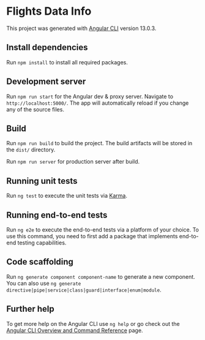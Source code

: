 # Flights Data Info

This project was generated with [Angular CLI](https://github.com/angular/angular-cli) version 13.0.3.

## Install dependencies
Run `npm install` to install all required packages.

## Development server

Run `npm run start` for the Angular dev & proxy server. Navigate to `http://localhost:5000/`. The app will automatically reload if you change any of the source files.

## Build

Run `npm run build` to build the project. The build artifacts will be stored in the `dist/` directory.

Run `npm run server` for production server after build.

## Running unit tests

Run `ng test` to execute the unit tests via [Karma](https://karma-runner.github.io).

## Running end-to-end tests

Run `ng e2e` to execute the end-to-end tests via a platform of your choice. To use this command, you need to first add a package that implements end-to-end testing capabilities.

## Code scaffolding

Run `ng generate component component-name` to generate a new component. You can also use `ng generate directive|pipe|service|class|guard|interface|enum|module`.

## Further help

To get more help on the Angular CLI use `ng help` or go check out the [Angular CLI Overview and Command Reference](https://angular.io/cli) page.
